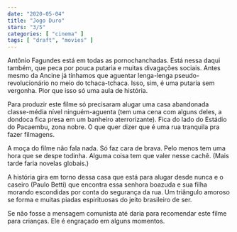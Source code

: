 ```yaml
---
date: "2020-05-04"
title: "Jogo Duro"
stars: "3/5"
categories: [ "cinema" ]
tags: [ "draft", "movies" ]
---
```

Antônio Fagundes está em todas as pornochanchadas. Está nessa daqui também, que peca por pouca putaria e muitas divagações sociais. Antes mesmo da Ancine já tínhamos que aguentar lenga-lenga pseudo-revolucionário no meio do tchaca-tchaca. Isso, sim, é uma putaria sem vergonha. Pior que isso só uma aula de história.

Para produzir este filme só precisaram alugar uma casa abandonada classe-média nível ninguém-aguenta (tem uma cena com alguns deles, a dondoca fica presa em um banheiro aterrorizante). Fica do lado do Estádio do Pacaembu, zona nobre. O que quer dizer que é uma rua tranquila pra fazer filmagens.

A moça do filme não fala nada. Só faz cara de brava. Pelo menos tem uma hora que se despe todinha. Alguma coisa tem que valer nesse cachê. (Mais tarde faria novelas globais.)

A história gira em torno dessa casa que está para alugar desde nunca e o caseiro (Paulo Betti) que encontra essa senhora boazuda e sua filha morando escondidas por conta do segurança da rua. Um triângulo amoroso se forma e muitas piadas espirituosas do jeito brasileiro de ser.

Se não fosse a mensagem comunista até daria para recomendar este filme para crianças. Ele é engraçado em alguns momentos.
